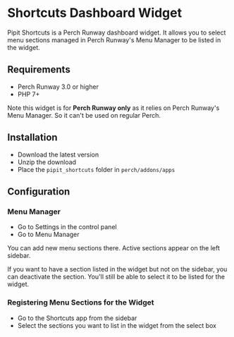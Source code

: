 # Shortcuts Dashboard Widget

Pipit Shortcuts is a Perch Runway dashboard widget. It allows you to select menu sections managed in Perch Runway's Menu Manager to be listed in the widget.

## Requirements

- Perch Runway 3.0 or higher
- PHP 7+

Note this widget is for **Perch Runway only** as it relies on Perch Runway's Menu Manager. So it can't be used on regular Perch.


## Installation

- Download the latest version
- Unzip the download
- Place the `pipit_shortcuts` folder in `perch/addons/apps`



## Configuration

### Menu Manager

- Go to Settings in the control panel
- Go to Menu Manager

You can add new menu sections there. Active sections appear on the left sidebar.

If you want to have a section listed in the widget but not on the sidebar, you can deactivate the section. You'll still be able to select it to be listed for the widget.


### Registering Menu Sections for the Widget

- Go to the Shortcuts app from the sidebar
- Select the sections you want to list in the widget from the select box